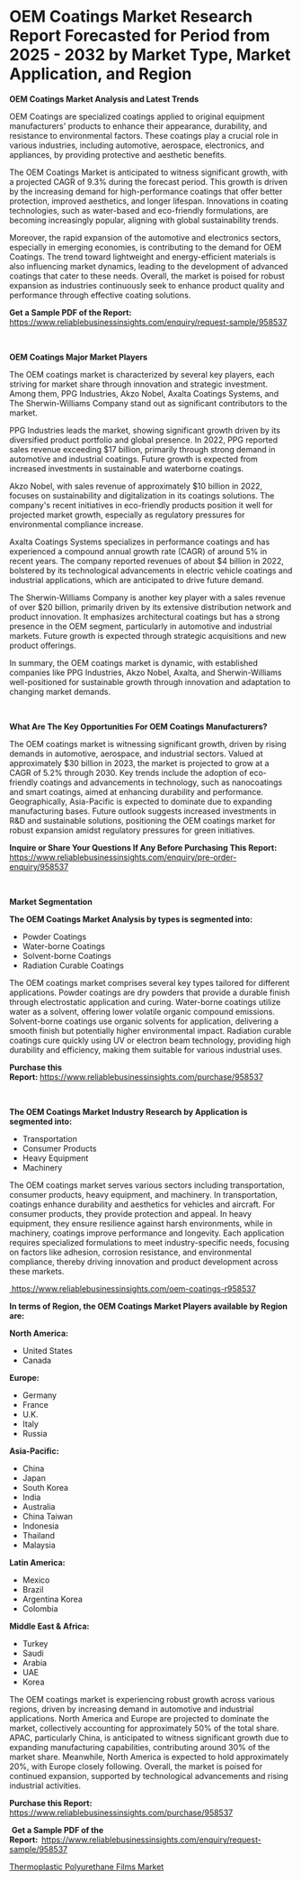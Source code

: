 <p><h1>OEM Coatings Market Research Report Forecasted for Period from 2025 -  2032 by Market Type, Market Application, and Region</h1></p><p><strong>OEM Coatings Market Analysis and Latest Trends</strong></p>
<p><p>OEM Coatings are specialized coatings applied to original equipment manufacturers' products to enhance their appearance, durability, and resistance to environmental factors. These coatings play a crucial role in various industries, including automotive, aerospace, electronics, and appliances, by providing protective and aesthetic benefits.</p><p>The OEM Coatings Market is anticipated to witness significant growth, with a projected CAGR of 9.3% during the forecast period. This growth is driven by the increasing demand for high-performance coatings that offer better protection, improved aesthetics, and longer lifespan. Innovations in coating technologies, such as water-based and eco-friendly formulations, are becoming increasingly popular, aligning with global sustainability trends.</p><p>Moreover, the rapid expansion of the automotive and electronics sectors, especially in emerging economies, is contributing to the demand for OEM Coatings. The trend toward lightweight and energy-efficient materials is also influencing market dynamics, leading to the development of advanced coatings that cater to these needs. Overall, the market is poised for robust expansion as industries continuously seek to enhance product quality and performance through effective coating solutions.</p></p>
<p><strong>Get a Sample PDF of the Report:&nbsp;</strong> <a href="https://www.reliablebusinessinsights.com/enquiry/request-sample/958537?utm_campaign=2534&utm_medium=2&utm_source=Github&utm_content=ia&utm_term=31032025&utm_id=oem-coatings">https://www.reliablebusinessinsights.com/enquiry/request-sample/958537</a></p>
<p>&nbsp;</p>
<p><strong>OEM Coatings Major Market Players</strong></p>
<p><p>The OEM coatings market is characterized by several key players, each striving for market share through innovation and strategic investment. Among them, PPG Industries, Akzo Nobel, Axalta Coatings Systems, and The Sherwin-Williams Company stand out as significant contributors to the market.</p><p>PPG Industries leads the market, showing significant growth driven by its diversified product portfolio and global presence. In 2022, PPG reported sales revenue exceeding $17 billion, primarily through strong demand in automotive and industrial coatings. Future growth is expected from increased investments in sustainable and waterborne coatings.</p><p>Akzo Nobel, with sales revenue of approximately $10 billion in 2022, focuses on sustainability and digitalization in its coatings solutions. The company's recent initiatives in eco-friendly products position it well for projected market growth, especially as regulatory pressures for environmental compliance increase.</p><p>Axalta Coatings Systems specializes in performance coatings and has experienced a compound annual growth rate (CAGR) of around 5% in recent years. The company reported revenues of about $4 billion in 2022, bolstered by its technological advancements in electric vehicle coatings and industrial applications, which are anticipated to drive future demand.</p><p>The Sherwin-Williams Company is another key player with a sales revenue of over $20 billion, primarily driven by its extensive distribution network and product innovation. It emphasizes architectural coatings but has a strong presence in the OEM segment, particularly in automotive and industrial markets. Future growth is expected through strategic acquisitions and new product offerings.</p><p>In summary, the OEM coatings market is dynamic, with established companies like PPG Industries, Akzo Nobel, Axalta, and Sherwin-Williams well-positioned for sustainable growth through innovation and adaptation to changing market demands.</p></p>
<p>&nbsp;</p>
<p><strong>What Are The Key Opportunities For OEM Coatings Manufacturers?</strong></p>
<p><p>The OEM coatings market is witnessing significant growth, driven by rising demands in automotive, aerospace, and industrial sectors. Valued at approximately $30 billion in 2023, the market is projected to grow at a CAGR of 5.2% through 2030. Key trends include the adoption of eco-friendly coatings and advancements in technology, such as nanocoatings and smart coatings, aimed at enhancing durability and performance. Geographically, Asia-Pacific is expected to dominate due to expanding manufacturing bases. Future outlook suggests increased investments in R&D and sustainable solutions, positioning the OEM coatings market for robust expansion amidst regulatory pressures for green initiatives.</p></p>
<p><strong>Inquire or Share Your Questions If Any Before Purchasing This Report:</strong> <a href="https://www.reliablebusinessinsights.com/enquiry/pre-order-enquiry/958537?utm_campaign=2534&utm_medium=2&utm_source=Github&utm_content=ia&utm_term=31032025&utm_id=oem-coatings">https://www.reliablebusinessinsights.com/enquiry/pre-order-enquiry/958537</a></p>
<p>&nbsp;</p>
<p><strong>Market Segmentation</strong></p>
<p><strong>The OEM Coatings Market Analysis by types is segmented into:</strong></p>
<p><ul><li>Powder Coatings</li><li>Water-borne Coatings</li><li>Solvent-borne Coatings</li><li>Radiation Curable Coatings</li></ul></p>
<p><p>The OEM coatings market comprises several key types tailored for different applications. Powder coatings are dry powders that provide a durable finish through electrostatic application and curing. Water-borne coatings utilize water as a solvent, offering lower volatile organic compound emissions. Solvent-borne coatings use organic solvents for application, delivering a smooth finish but potentially higher environmental impact. Radiation curable coatings cure quickly using UV or electron beam technology, providing high durability and efficiency, making them suitable for various industrial uses.</p></p>
<p><strong>Purchase this Report:&nbsp;</strong><a href="https://www.reliablebusinessinsights.com/purchase/958537?utm_campaign=2534&utm_medium=2&utm_source=Github&utm_content=ia&utm_term=31032025&utm_id=oem-coatings">https://www.reliablebusinessinsights.com/purchase/958537</a></p>
<p>&nbsp;</p>
<p><strong>The OEM Coatings Market Industry Research by Application is segmented into:</strong></p>
<p><ul><li>Transportation</li><li>Consumer Products</li><li>Heavy Equipment</li><li>Machinery</li></ul></p>
<p><p>The OEM coatings market serves various sectors including transportation, consumer products, heavy equipment, and machinery. In transportation, coatings enhance durability and aesthetics for vehicles and aircraft. For consumer products, they provide protection and appeal. In heavy equipment, they ensure resilience against harsh environments, while in machinery, coatings improve performance and longevity. Each application requires specialized formulations to meet industry-specific needs, focusing on factors like adhesion, corrosion resistance, and environmental compliance, thereby driving innovation and product development across these markets.</p></p>
<p><a href="https://www.reliablebusinessinsights.com/oem-coatings-r958537?utm_campaign=2534&utm_medium=2&utm_source=Github&utm_content=ia&utm_term=31032025&utm_id=oem-coatings">&nbsp;https://www.reliablebusinessinsights.com/oem-coatings-r958537</a></p>
<p><strong>In terms of Region, the OEM Coatings Market Players available by Region are:</strong></p>
<p>
    <p> <strong> North America: </strong>
        <ul>
            <li>United States</li>
            <li>Canada</li>
        </ul>
        </p> 
    <p> <strong> Europe: </strong>
        <ul>
            <li>Germany</li>
            <li>France</li>
            <li>U.K.</li>
            <li>Italy</li>
            <li>Russia</li>
        </ul>
        </p> 
    <p> <strong> Asia-Pacific: </strong>
        <ul>
            <li>China</li>
            <li>Japan</li>
            <li>South Korea</li>
            <li>India</li>
            <li>Australia</li>
            <li>China Taiwan</li>
            <li>Indonesia</li>
            <li>Thailand</li>
            <li>Malaysia</li>
        </ul>
        </p> 
    <p> <strong> Latin America: </strong>
        <ul>
            <li>Mexico</li>
            <li>Brazil</li>
            <li>Argentina Korea</li>
            <li>Colombia</li>
        </ul>
        </p> 
    <p> <strong> Middle East & Africa: </strong>
        <ul>
            <li>Turkey</li>
            <li>Saudi</li>
            <li>Arabia</li>
            <li>UAE</li>
            <li>Korea</li>
        </ul>
    </p>
    </p>
<p><p>The OEM coatings market is experiencing robust growth across various regions, driven by increasing demand in automotive and industrial applications. North America and Europe are projected to dominate the market, collectively accounting for approximately 50% of the total share. APAC, particularly China, is anticipated to witness significant growth due to expanding manufacturing capabilities, contributing around 30% of the market share. Meanwhile, North America is expected to hold approximately 20%, with Europe closely following. Overall, the market is poised for continued expansion, supported by technological advancements and rising industrial activities.</p></p>
<p><strong>Purchase this Report: </strong><a href="https://www.reliablebusinessinsights.com/purchase/958537?utm_campaign=2534&utm_medium=2&utm_source=Github&utm_content=ia&utm_term=31032025&utm_id=oem-coatings">https://www.reliablebusinessinsights.com/purchase/958537</a></p>
<p>&nbsp;<strong>Get a Sample PDF of the Report:&nbsp;&nbsp;</strong><a href="https://www.reliablebusinessinsights.com/enquiry/request-sample/958537?utm_campaign=2534&utm_medium=2&utm_source=Github&utm_content=ia&utm_term=31032025&utm_id=oem-coatings">https://www.reliablebusinessinsights.com/enquiry/request-sample/958537</a></p>
<p><strong></strong></p>
<p><p><a href="https://github.com/bolalfredia7777/Market-Research-Report-List-1/blob/main/thermoplastic-polyurethane-films-market.md?utm_campaign=2534&utm_medium=2&utm_source=Github&utm_content=ia&utm_term=31032025&utm_id=oem-coatings">Thermoplastic Polyurethane Films Market</a></p></p>
